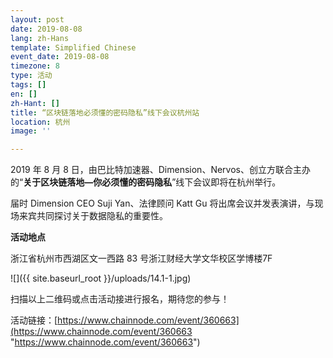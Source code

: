 ```yaml
---
layout: post
date: 2019-08-08
lang: zh-Hans
template: Simplified Chinese
event_date: 2019-08-08
timezone: 8
type: 活动
tags: []
en: []
zh-Hant: []
title: “区块链落地必须懂的密码隐私”线下会议杭州站
location: 杭州
image: ''

---
```

2019 年 8 月 8 日，由巴比特加速器、Dimension、Nervos、创立方联合主办的“**关于区块链落地—你必须懂的密码隐私**”线下会议即将在杭州举行。

届时 Dimension CEO Suji Yan、法律顾问 Katt Gu 将出席会议并发表演讲，与现场来宾共同探讨关于数据隐私的重要性。

**活动地点**

浙江省杭州市西湖区文一西路 83 号浙江财经大学文华校区学博楼7F

![]({{ site.baseurl_root }}/uploads/14.1-1.jpg)

扫描以上二维码或点击活动接进行报名，期待您的参与！

活动链接：[https://www.chainnode.com/event/360663](https://www.chainnode.com/event/360663 "https://www.chainnode.com/event/360663")  
 